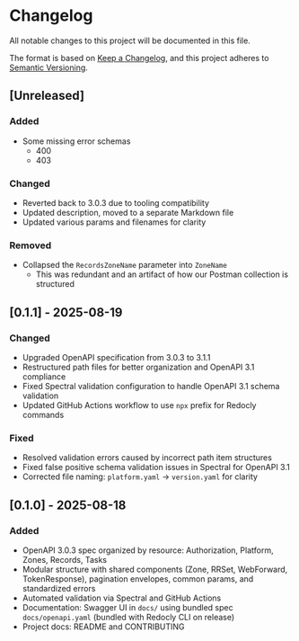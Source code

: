 # Changelog

All notable changes to this project will be documented in this file.

The format is based on [Keep a Changelog](https://keepachangelog.com/en/1.0.0/),
and this project adheres to [Semantic Versioning](https://semver.org/spec/v2.0.0.html).

## [Unreleased]

### Added
- Some missing error schemas
  - 400
  - 403

### Changed
- Reverted back to 3.0.3 due to tooling compatibility
- Updated description, moved to a separate Markdown file
- Updated various params and filenames for clarity

### Removed
- Collapsed the `RecordsZoneName` parameter into `ZoneName`
  - This was redundant and an artifact of how our Postman collection is structured

## [0.1.1] - 2025-08-19

### Changed
- Upgraded OpenAPI specification from 3.0.3 to 3.1.1
- Restructured path files for better organization and OpenAPI 3.1 compliance
- Fixed Spectral validation configuration to handle OpenAPI 3.1 schema validation
- Updated GitHub Actions workflow to use `npx` prefix for Redocly commands

### Fixed
- Resolved validation errors caused by incorrect path item structures
- Fixed false positive schema validation issues in Spectral for OpenAPI 3.1
- Corrected file naming: `platform.yaml` → `version.yaml` for clarity

## [0.1.0] - 2025-08-18

### Added
- OpenAPI 3.0.3 spec organized by resource: Authorization, Platform, Zones, Records, Tasks
- Modular structure with shared components (Zone, RRSet, WebForward, TokenResponse), pagination envelopes, common params, and standardized errors
- Automated validation via Spectral and GitHub Actions
- Documentation: Swagger UI in `docs/` using bundled spec `docs/openapi.yaml` (bundled with Redocly CLI on release)
- Project docs: README and CONTRIBUTING
